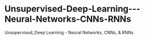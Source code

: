 # Unsupervised-Deep-Learning---Neural-Networks-CNNs-RNNs
Unsupervised_Deep Learning - Neural Networks, CNNs, &amp; RNNs
